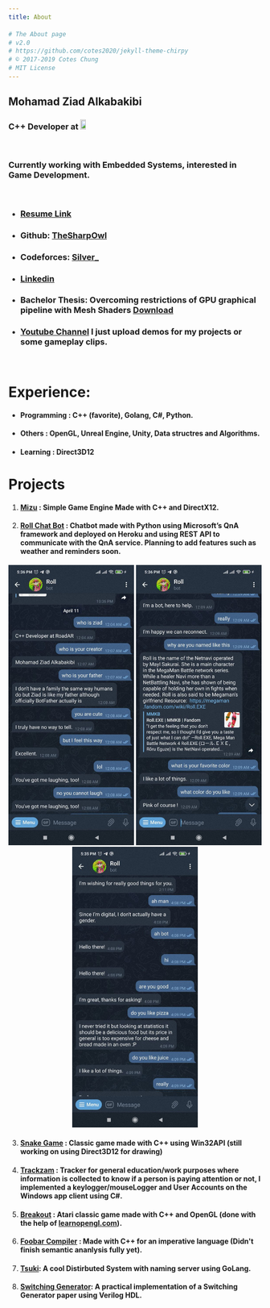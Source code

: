 ```yaml
---
title: About

# The About page
# v2.0
# https://github.com/cotes2020/jekyll-theme-chirpy
# © 2017-2019 Cotes Chung
# MIT License
---
```

## Mohamad Ziad Alkabakibi
### C++ Developer at <a href="https://road.ly/" target="_blank"><img src="https://thumb.tildacdn.com/tild3062-3238-4231-a436-663638313033/-/resize/158x/-/format/webp/image_1.png" width="15%" height="20%"></a>
<br>

### Currently working with Embedded Systems, interested in Game Development.
<br>

* ### [Resume Link](https://github.com/TheSharpOwl/TheSharpOwl.github.io/raw/master/files/resume.pdf)
* ### Github: [TheSharpOwl](https://github.com/TheSharpOwl) 
* ### Codeforces: [Silver_](http://codeforces.com/profile/Silver_)
* ### [Linkedin](https://www.linkedin.com/in/mohamad-ziad-a-999771118/)
* ### Bachelor Thesis: Overcoming restrictions of GPU graphical pipeline with Mesh Shaders [Download](https://github.com/TheSharpOwl/TheSharpOwl.github.io/raw/master/files/thesis.pdf)
* ### [Youtube Channel](https://www.youtube.com/channel/UCypgX5uHk5ezqPCVKIVq2ow) I just upload demos for my projects or some gameplay clips.
<br>

# Experience:

* #### **Programming** : C++ (favorite), Golang, C#, Python.

* #### **Others** : OpenGL, Unreal Engine, Unity, Data structres and Algorithms.

* #### **Learning** : Direct3D12

# Projects

1. #### [Mizu](https://github.com/TheSharpOwl/Mizu) : Simple Game Engine Made with C++ and DirectX12.

2. #### [Roll Chat Bot](https://github.com/TheSharpOwl/Roll) : Chatbot made with Python using Microsoft’s QnA framework and deployed on Heroku and using REST API to communicate with the QnA service. Planning to add features such as weather and reminders soon.
<div style="text-align:center">
<img src="https://github.com/TheSharpOwl/TheSharpOwl.github.io/raw/master/files/roll_1.jpg" alt="roll_screen_shot1" width="250"/>
<img src="https://github.com/TheSharpOwl/TheSharpOwl.github.io/raw/master/files/roll_2.jpg" alt="roll_screen_shot2" width="250"/>
<img src="https://github.com/TheSharpOwl/TheSharpOwl.github.io/raw/master/files/roll_3.jpg" alt="roll_screen_shot3" width="250"/>
</div>

3. #### [Snake Game](https://github.com/TheSharpOwl/SnakeGame) : Classic game made with C++ using Win32API (still working on using Direct3D12 for drawing)

4. #### [Trackzam](https://github.com/TheSharpOwl/Trackzam) : Tracker for general education/work purposes where information is collected to know if a person is paying attention or not, I implemented a keylogger/mouseLogger and User Accounts on the Windows app client using C#.

5. #### [Breakout](https://github.com/TheSharpOwl/Breakout) : Atari classic game made with C++ and OpenGL (done with the help of [learnopengl.com](https://learnopengl.com)).<br>
<!-- 2. #### [Battle Tanks](https://github.com/TheSharpOwl/04_BattleTank) : Tanks game inspired from the world of tanks (with help of [Udemy's The Unreal Engine Developer C++ Course](https://www.udemy.com/course/unrealcourse/)).<br> -->

6. #### [Foobar Compiler](https://github.com/TheSharpOwl/FoobarCompiler) : Made with C++ for an imperative language (Didn't finish semantic ananlysis fully yet).<br>

7. #### [Tsuki](https://github.com/kuredoro/tsuki): A cool Distirbuted System with naming server using GoLang.<br>

8. #### [Switching Generator](https://github.com/TheSharpOwl/switching-generator): A practical implementation of a Switching Generator paper using Verilog HDL.<br>

